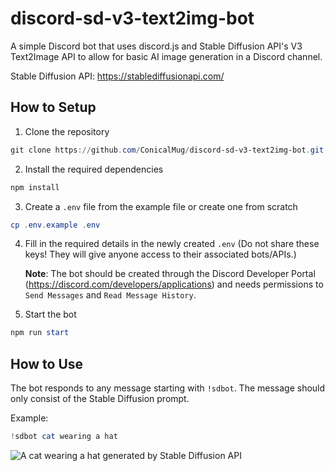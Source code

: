 # discord-sd-v3-text2img-bot
A simple Discord bot that uses discord.js and Stable Diffusion API's V3 Text2Image API to allow for basic AI image generation in a Discord channel.

Stable Diffusion API: https://stablediffusionapi.com/

## How to Setup

1. Clone the repository

```powershell
git clone https://github.com/ConicalMug/discord-sd-v3-text2img-bot.git
```

2. Install the required dependencies

```powershell
npm install
```

3. Create a `.env` file from the example file or create one from scratch

```powershell
cp .env.example .env
```

4. Fill in the required details in the newly created `.env` (Do not share these keys! They will give anyone access to their associated bots/APIs.)

   **Note**: The bot should be created through the Discord Developer Portal (https://discord.com/developers/applications) and needs permissions
   to `Send Messages` and `Read Message History`.

6. Start the bot

```powershell
npm run start
```

## How to Use

The bot responds to any message starting with `!sdbot`. The message should only consist of the Stable Diffusion prompt.

Example:

```powershell
!sdbot cat wearing a hat
```

![A cat wearing a hat generated by Stable Diffusion API](https://i.imgur.com/kfIVEtd.jpg)
